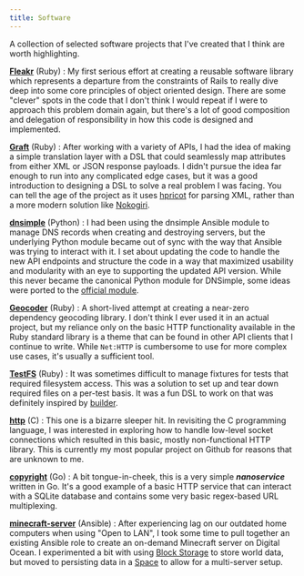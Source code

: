 ```yaml
---
title: Software
---
```


A collection of selected software projects that I've created that I think are
worth highlighting.

[**Fleakr**](https://github.com/reagent/fleakr) (Ruby)
: My first serious effort at creating a reusable software library which
represents a departure from the constraints of Rails to really dive deep into
some core principles of object oriented design. There are some "clever" spots in
the code that I don't think I would repeat if I were to approach this problem
domain again, but there's a lot of good composition and delegation of
responsibility in how this code is designed and implemented.

[**Graft**](https://github.com/reagent/graft) (Ruby)
: After working with a variety of APIs, I had the idea of making a simple
translation layer with a DSL that could seamlessly map attributes from either
XML or JSON response payloads.  I didn't pursue the idea far enough to run into
any complicated edge cases, but it was a good introduction to designing a DSL to
solve a real problem I was facing. You can tell the age of the project as it
uses [hpricot](https://github.com/hpricot/hpricot) for parsing XML, rather than
a more modern solution like [Nokogiri](https://github.com/sparklemotion/nokogiri).

[**dnsimple**](https://github.com/vigetlabs/dnsimple) (Python)
: I had been using the dnsimple Ansible module to manage DNS records when
creating and destroying servers, but the underlying Python module became out of
sync with the way that Ansible was trying to interact with it.  I set about
updating the code to handle the new API endpoints and structure the code in a
way that maximized usability and modularity with an eye to supporting the
updated API version. While this never became the canonical Python module for
DNSimple, some ideas were ported to the
[official module](https://github.com/onlyhavecans/dnsimple-python).

[**Geocoder**](https://github.com/reagent/geocoder) (Ruby)
: A short-lived attempt at creating a near-zero dependency geocoding library. I
don't think I ever used it in an actual project, but my reliance only on the
basic HTTP functionality available in the Ruby standard library is a theme that
can be found in other API clients that I continue to write.  While `Net:HTTP` is
cumbersome to use for more complex use cases, it's usually a sufficient tool.

[**TestFS**](https://github.com/reagent/test-fs) (Ruby)
: It was sometimes difficult to manage fixtures for tests that required
filesystem access. This was a solution to set up and tear down required files on
a per-test basis.  It was a fun DSL to work on that was definitely inspired by
[builder](https://github.com/jimweirich/builder).

[**http**](https://github.com/reagent/http) (C)
: This one is a bizarre sleeper hit. In revisiting the C programming language, I
was interested in exploring how to handle low-level socket connections which
resulted in this basic, mostly non-functional HTTP library. This is currently my
most popular project on Github for reasons that are unknown to me.

[**copyright**](https://github.com/reagent/copyright) (Go)
: A bit tongue-in-cheek, this is a very simple **_nanoservice_** written in Go.
It's a good example of a basic HTTP service that can interact with a SQLite
database and contains some very basic regex-based URL multiplexing.

[**minecraft-server**](https://github.com/reagent/minecraft-server) (Ansible)
: After experiencing lag on our outdated home computers when using
"Open to LAN", I took some time to pull together an existing Ansible role to
create an on-demand Minecraft server on Digital Ocean.  I experimented a bit
with using [Block Storage](https://www.digitalocean.com/products/block-storage/)
to store world data, but moved to persisting data in a
[Space](https://www.digitalocean.com/products/spaces/) to allow for a
multi-server setup.
